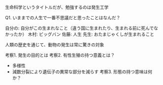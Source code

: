 生命科学というタイトルだが、勉強するのは発生工学

Q1. いままでの人生で一番不思議だと思ったことはなんだ？

自分の: 自分がこの生まれなこと（違う国に生まれたり、生まれる前に死んでなかったか）
木村: ビッグバン
佐藤: 人生
先生: おたまじゃくしが生まれること

人類の歴史を通じて、動物の発生は常に驚きの対象

考察1. 発生の目的とは
考察2. 有性生殖の持つ意義とは？
- 多様性
- 減数分裂により遺伝子の異常な部分を減らす
考察3. 形態の持つ意味は何か？
